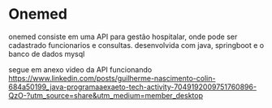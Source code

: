 # Onemed 

onemed consiste em uma API para gestão hospitalar, onde pode ser cadastrado funcionarios e consultas.
desenvolvida com java, springboot e o banco de dados mysql

segue em anexo video da API funcionando
https://www.linkedin.com/posts/guilherme-nascimento-colin-684a50199_java-programaaexaeto-tech-activity-7049192009751760896-QzO-?utm_source=share&utm_medium=member_desktop
